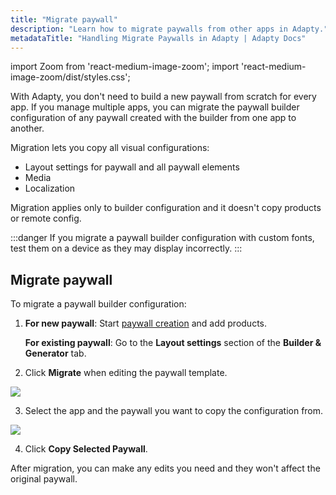 ```yaml
---
title: "Migrate paywall"
description: "Learn how to migrate paywalls from other apps in Adapty."
metadataTitle: "Handling Migrate Paywalls in Adapty | Adapty Docs"
---
```


import Zoom from 'react-medium-image-zoom';
import 'react-medium-image-zoom/dist/styles.css';

With Adapty, you don't need to build a new paywall from scratch for every app. If you manage multiple apps, you can migrate the paywall builder configuration of any paywall created with the builder from one app to another.

Migration lets you copy all visual configurations:
- Layout settings for paywall and all paywall elements
- Media
- Localization

Migration applies only to builder configuration and it doesn't copy products or remote config. 

:::danger
If you migrate a paywall builder configuration with custom fonts, test them on a device as they may display incorrectly.
:::

## Migrate paywall

To migrate a paywall builder configuration:

1. **For new paywall**: Start [paywall creation](create-paywall.md) and add products.

    **For existing paywall**: Go to the **Layout settings** section of the **Builder & Generator** tab.
2. Click **Migrate** when editing the paywall template.

<Zoom>
  <img src={require('./img/migrate-paywall-builder.png').default}
  style={{
    border: '1px solid #727272', /* border width and color */
    width: '700px', /* image width */
    display: 'block', /* for alignment */
    margin: '0 auto' /* center alignment */
  }}
/>
</Zoom>

3. Select the app and the paywall you want to copy the configuration from.

<Zoom>
  <img src={require('./img/migrate-app.png').default}
  style={{
    border: '1px solid #727272', /* border width and color */
    width: '500px', /* image width */
    display: 'block', /* for alignment */
    margin: '0 auto' /* center alignment */
  }}
/>
</Zoom>

4. Click **Copy Selected Paywall**.

After migration, you can make any edits you need and they won't affect the original paywall.  